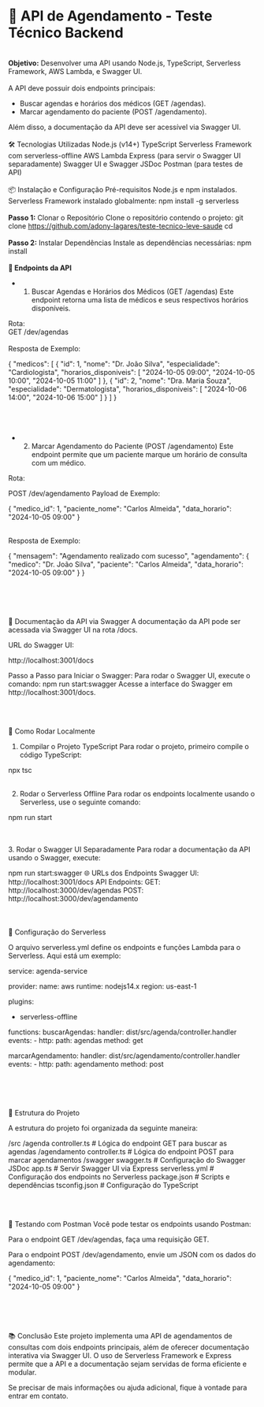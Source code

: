 # <strong>🚀 API de Agendamento - Teste Técnico Backend</strong>
<br>
<strong> Objetivo:</strong>
Desenvolver uma API usando Node.js, TypeScript, Serverless Framework, AWS Lambda, e Swagger UI.
<br>
<br>
A API deve possuir dois endpoints principais:

- Buscar agendas e horários dos médicos (GET /agendas).
- Marcar agendamento do paciente (POST /agendamento).

  
Além disso, a documentação da API deve ser acessível via Swagger UI.
<br>
<br>
🛠️ Tecnologias Utilizadas
Node.js (v14+)
TypeScript
Serverless Framework com serverless-offline
AWS Lambda
Express (para servir o Swagger UI separadamente)
Swagger UI e Swagger JSDoc
Postman (para testes de API)
<br>
<br>
📦 Instalação e Configuração
Pré-requisitos
Node.js e npm instalados.
Serverless Framework instalado globalmente:
npm install -g serverless
<br>
<br>
<strong>Passo 1:</strong> Clonar o Repositório
Clone o repositório contendo o projeto:
git clone <https://github.com/adony-lagares/teste-tecnico-leve-saude>
cd <diretorio>
<br>
<br>
<strong>Passo 2:</strong> Instalar Dependências
Instale as dependências necessárias:
npm install
<br>
<br>
<strong>🚨 Endpoints da API</strong>
- 1. Buscar Agendas e Horários dos Médicos (GET /agendas)
Este endpoint retorna uma lista de médicos e seus respectivos horários disponíveis.

Rota:
<br>
GET /dev/agendas
<br>
<br>
Resposta de Exemplo:


{
  "medicos": [
    {
      "id": 1,
      "nome": "Dr. João Silva",
      "especialidade": "Cardiologista",
      "horarios_disponiveis": [
        "2024-10-05 09:00",
        "2024-10-05 10:00",
        "2024-10-05 11:00"
      ]
    },
    {
      "id": 2,
      "nome": "Dra. Maria Souza",
      "especialidade": "Dermatologista",
      "horarios_disponiveis": [
        "2024-10-06 14:00",
        "2024-10-06 15:00"
      ]
    }
  ]
}
<br>
<br>
<br>
<br>
- 2. Marcar Agendamento do Paciente (POST /agendamento)
Este endpoint permite que um paciente marque um horário de consulta com um médico.

Rota:

POST /dev/agendamento
Payload de Exemplo:

{
  "medico_id": 1,
  "paciente_nome": "Carlos Almeida",
  "data_horario": "2024-10-05 09:00"
}
<br>
<br>

Resposta de Exemplo:

{
  "mensagem": "Agendamento realizado com sucesso",
  "agendamento": {
    "medico": "Dr. João Silva",
    "paciente": "Carlos Almeida",
    "data_horario": "2024-10-05 09:00"
  }
}

<br>
<br>
<br>
<br>
📄 Documentação da API via Swagger
A documentação da API pode ser acessada via Swagger UI na rota /docs.

URL do Swagger UI:

http://localhost:3001/docs

Passo a Passo para Iniciar o Swagger:
Para rodar o Swagger UI, execute o comando:
npm run start:swagger
Acesse a interface do Swagger em http://localhost:3001/docs.

<br>
<br>

🚀 Como Rodar Localmente
1. Compilar o Projeto TypeScript
Para rodar o projeto, primeiro compile o código TypeScript:

npx tsc
<br>
<br>

2. Rodar o Serverless Offline
Para rodar os endpoints localmente usando o Serverless, use o seguinte comando:

npm run start

<br>
<br>
3. Rodar o Swagger UI Separadamente
Para rodar a documentação da API usando o Swagger, execute:

npm run start:swagger
🌐 URLs dos Endpoints
Swagger UI: http://localhost:3001/docs
API Endpoints:
GET: http://localhost:3000/dev/agendas
POST: http://localhost:3000/dev/agendamento
<br>
<br>
<br>
<br>
🔧 Configuração do Serverless


O arquivo serverless.yml define os endpoints e funções Lambda para o Serverless. Aqui está um exemplo:

service: agenda-service

provider:
  name: aws
  runtime: nodejs14.x
  region: us-east-1

plugins:
  - serverless-offline

functions:
  buscarAgendas:
    handler: dist/src/agenda/controller.handler
    events:
      - http:
          path: agendas
          method: get

  marcarAgendamento:
    handler: dist/src/agendamento/controller.handler
    events:
      - http:
          path: agendamento
          method: post

<br>
<br>
<br>
<br>
📝 Estrutura do Projeto

A estrutura do projeto foi organizada da seguinte maneira:

/src
  /agenda
    controller.ts        # Lógica do endpoint GET para buscar as agendas
  /agendamento
    controller.ts        # Lógica do endpoint POST para marcar agendamentos
  /swagger
    swagger.ts           # Configuração do Swagger JSDoc
  app.ts                 # Servir Swagger UI via Express
serverless.yml           # Configuração dos endpoints no Serverless
package.json             # Scripts e dependências
tsconfig.json            # Configuração do TypeScript


<br>
<br>

🧪 Testando com Postman
Você pode testar os endpoints usando Postman:

Para o endpoint GET /dev/agendas, faça uma requisição GET.

Para o endpoint POST /dev/agendamento, envie um JSON com os dados do agendamento:

{
  "medico_id": 1,
  "paciente_nome": "Carlos Almeida",
  "data_horario": "2024-10-05 09:00"
}

<br>
<br>
<br>
<br>
📚 Conclusão
Este projeto implementa uma API de agendamentos de consultas com dois endpoints principais, além de oferecer documentação interativa via Swagger UI. O uso de Serverless Framework e Express permite que a API e a documentação sejam servidas de forma eficiente e modular.

Se precisar de mais informações ou ajuda adicional, fique à vontade para entrar em contato.
